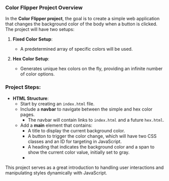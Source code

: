 ### **Color Flipper Project Overview**

In the **Color Flipper project**, the goal is to create a simple web application that changes the background color of the body when a button is clicked. The project will have two setups:

1. **Fixed Color Setup**:
   - A predetermined array of specific colors will be used.
  
2. **Hex Color Setup**:
   - Generates unique hex colors on the fly, providing an infinite number of color options.

### **Project Steps**:
- **HTML Structure**:
  - Start by creating an `index.html` file.
  - Include a **navbar** to navigate between the simple and hex color pages.
    - The navbar will contain links to `index.html` and a future `hex.html`.
  - Add a **main** element that contains:
    - A title to display the current background color.
    - A button to trigger the color change, which will have two CSS classes and an ID for targeting in JavaScript.
    - A heading that indicates the background color and a span to show the current color value, initially set to gray.
    - 
This project serves as a great introduction to handling user interactions and manipulating styles dynamically with JavaScript.
